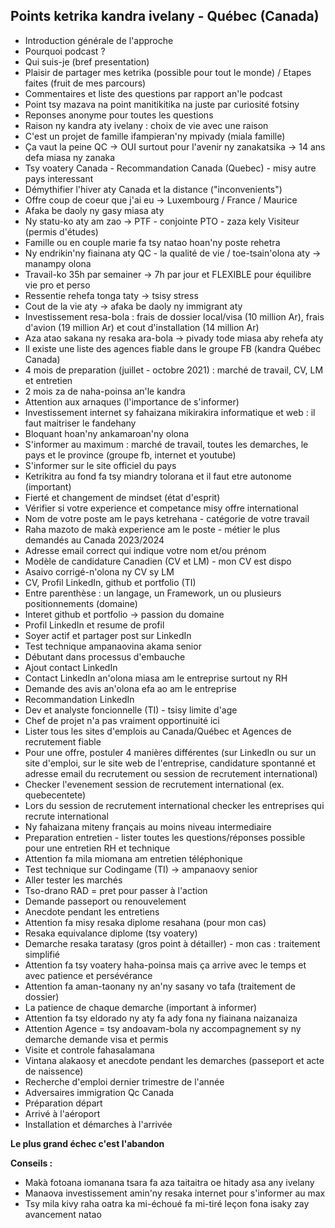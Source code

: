 ## Points ketrika kandra ivelany - Québec (Canada)
- Introduction générale de l'approche
- Pourquoi podcast ?
- Qui suis-je (bref presentation)
- Plaisir de partager mes ketrika (possible pour tout le monde) / Etapes faites (fruit de mes parcours)
- Commentaires et liste des questions par rapport an'le podcast
- Point tsy mazava na point manitikitika na juste par curiosité fotsiny
- Reponses anonyme pour toutes les questions
- Raison ny kandra aty ivelany : choix de vie avec une raison
- C'est un projet de famille ifampieran'ny mpivady (miala famille)
- Ça vaut la peine QC -> OUI surtout pour l'avenir ny zanakatsika -> 14 ans defa  miasa ny zanaka
- Tsy voatery Canada - Recommandation Canada (Quebec) - misy autre pays interessant
- Démythifier l'hiver aty Canada et la distance ("inconvenients")
- Offre coup de coeur que j'ai eu -> Luxembourg / France / Maurice
- Afaka be daoly ny gasy miasa aty
- Ny statu-ko aty am zao -> PTF - conjointe PTO - zaza kely Visiteur (permis d'études)
- Famille ou en couple marie fa tsy natao hoan'ny poste rehetra
- Ny endrikin'ny fiainana aty QC - la qualité de vie / toe-tsain'olona aty -> manampy olona
- Travail-ko 35h par semainer -> 7h par jour et FLEXIBLE pour équilibre vie pro et perso
- Ressentie rehefa tonga taty -> tsisy stress
- Cout de la vie aty -> afaka be daoly ny immigrant aty
- Investissement resa-bola : frais de dossier local/visa (10 million Ar), frais d'avion (19 million Ar) et cout d'installation (14 million Ar)
- Aza atao sakana ny resaka ara-bola -> pivady tode miasa aby rehefa aty
- Il existe une liste des agences fiable dans le groupe FB (kandra Québec Canada)
- 4 mois de preparation (juillet - octobre 2021) : marché de travail, CV, LM et entretien
- 2 mois za de naha-poinsa an'le kandra
- Attention aux arnaques (l'importance de s'informer)
- Investissement internet sy fahaizana mikirakira informatique et web : il faut maitriser le fandehany
- Bloquant hoan'ny ankamaroan'ny olona
- S'informer au maximum : marché de travail, toutes les demarches, le pays et le province (groupe fb, internet et youtube)
- S'informer sur le site officiel du pays
- Ketrikitra au fond fa tsy miandry tolorana et il faut etre autonome (important)
- Fierté et changement de mindset (état d'esprit)
- Vérifier si votre experience et competance misy offre international
- Nom de votre poste am le pays ketrehana - catégorie de votre travail
- Raha mazoto de makà experience am le poste - métier le plus demandés au Canada 2023/2024
- Adresse email correct qui indique votre nom et/ou prénom
- Modèle de candidature Canadien (CV et LM) - mon CV est dispo
- Asaivo corrigé-n'olona ny CV sy LM
- CV, Profil LinkedIn, github et portfolio (TI)
- Entre parenthèse : un langage, un Framework, un ou plusieurs positionnements (domaine)
- Interet github et portfolio -> passion du domaine
- Profil LinkedIn et resume de profil
- Soyer actif et partager post sur LinkedIn
- Test technique ampanaovina akama senior
- Débutant dans processus d'embauche
- Ajout contact LinkedIn
- Contact LinkedIn an'olona miasa am le entreprise surtout ny RH
- Demande des avis an'olona efa ao am le entreprise
- Recommandation LinkedIn
- Dev et analyste foncionnelle (TI) - tsisy limite d'age
- Chef de projet n'a pas vraiment opportinuité ici
- Lister tous les sites d'emplois au Canada/Québec et Agences de recrutement fiable
- Pour une offre, postuler 4 manières différentes (sur LinkedIn ou sur un site d'emploi, sur le site web de l'entreprise, candidature spontanné et adresse email du recrutement ou session de recrutement international)
- Checker l'evenement session de recrutement international (ex. quebecentete)
- Lors du session de recrutement international checker les entreprises qui recrute international
- Ny fahaizana miteny français au moins niveau intermediaire
- Preparation entretien - lister toutes les questions/réponses possible pour une entretien RH et technique
- Attention fa mila miomana am entretien téléphonique
- Test technique sur Codingame (TI) -> ampanaovy senior
- Aller tester les marchés
- Tso-drano RAD = pret pour passer à l'action
- Demande passeport ou renouvelement
- Anecdote pendant les entretiens
- Attention fa misy resaka diplome resahana (pour mon cas)
- Resaka equivalance diplome (tsy voatery)
- Demarche resaka taratasy (gros point à détailler) - mon cas : traitement simplifié
- Attention fa tsy voatery haha-poinsa mais ça arrive avec le temps et avec patience et persévérance
- Attention fa aman-taonany ny an'ny sasany vo tafa (traitement de dossier)
- La patience de chaque demarche (important à informer)
- Attention fa tsy eldorado ny aty fa ady fona ny fiainana naizanaiza
- Attention Agence = tsy andoavam-bola ny accompagnement sy ny demarche demande visa et permis
- Visite et controle fahasalamana
- Vintana alakaosy et anecdote pendant les demarches (passeport et acte de naissence)
- Recherche d'emploi dernier trimestre de l'année
- Adversaires immigration Qc Canada
- Préparation départ 
- Arrivé à l'aéroport
- Installation et démarches à l'arrivée

**Le plus grand échec c'est l'abandon**

**Conseils :**	
- Makà fotoana iomanana tsara fa aza taitaitra oe hitady asa any ivelany
- Manaova investissement amin'ny resaka internet pour s'informer au max
- Tsy mila kivy raha oatra ka mi-échoué fa mi-tiré leçon fona isaky zay avancement natao
